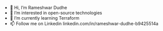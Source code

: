 - 👋 Hi, I’m Rameshwar Dudhe
- 👀 I’m interested in open-source technologies
- 🌱 I’m currently learning Terraform
- 📫 Follow me on Linkedin linkedin.com/in/rameshwar-dudhe-b9425514a

<!---
rndudhe1808/rndudhe1808 is a ✨ special ✨ repository because its `README.md` (this file) appears on your GitHub profile.
You can click the Preview link to take a look at your changes.
--->
